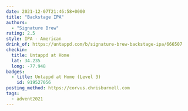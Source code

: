 ```yaml
---
date: 2021-12-07T21:46:58+0000
title: "Backstage IPA"
authors:
  - "Signature Brew"
rating: 2.5
style: IPA - American
drink_of: https://untappd.com/b/signature-brew-backstage-ipa/666507
checkin:
  title: Untappd at Home
  lat: 34.235
  long: -77.948
badges:
  - title: Untappd at Home (Level 3)
    id: 919527056
posting_method: https://corvus.chrisburnell.com
tags:
  - advent2021
---
```


